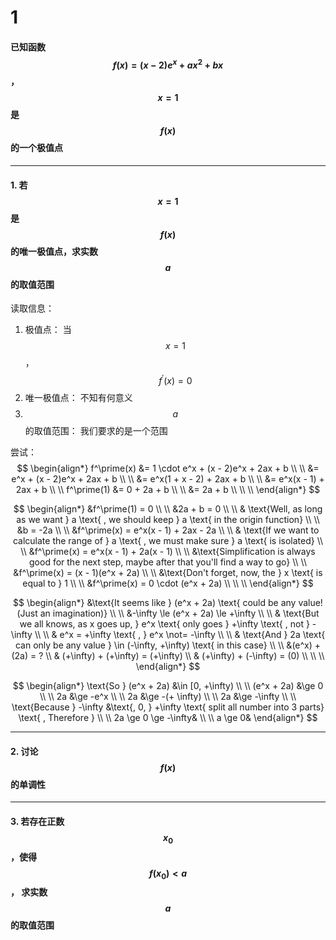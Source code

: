 # 1

#### 已知函数 $$f(x) = (x - 2)e^x + ax^2 + bx$$ ， $$x = 1$$ 是 $$f(x)$$ 的一个极值点

___

#### 1. 若 $$x = 1$$ 是 $$f(x)$$ 的唯一极值点，求实数 $$a$$ 的取值范围

读取信息：
1. 极值点： 当 $$x = 1$$， $$f^\prime(x) = 0$$
2. 唯一极值点： 不知有何意义
3. $$a$$ 的取值范围： 我们要求的是一个范围

尝试：
$$
\begin{align*}
f^\prime(x) &= 1 \cdot e^x + (x - 2)e^x + 2ax + b
\\ \\
&= e^x + (x - 2)e^x + 2ax + b
\\ \\
&= e^x(1 + x - 2) + 2ax + b
\\ \\
&= e^x(x - 1) + 2ax + b
\\ \\
f^\prime(1) &= 0 + 2a + b
\\ \\
&= 2a + b
\\ \\ \\
\end{align*}
$$

$$
\begin{align*}
&f^\prime(1) = 0
\\ \\
&2a + b = 0
\\ \\
& \text{Well, as long as we want } a \text{ , we should keep } a \text{ in the origin function}
\\ \\
&b = -2a
\\ \\
&f^\prime(x) = e^x(x - 1) + 2ax - 2a
\\ \\
& \text{If we want to calculate the range of } a \text{ , we must make sure } a \text{ is isolated}
\\ \\
&f^\prime(x) = e^x(x - 1) + 2a(x - 1)
\\ \\
&\text{Simplification is always good for the next step, maybe after that you'll find a way to go}
\\ \\
&f^\prime(x) = (x - 1)(e^x + 2a)
\\ \\
&\text{Don't forget, now, the } x \text{ is equal to } 1
\\ \\
&f^\prime(x) = 0 \cdot (e^x + 2a)
\\ \\ \\
\end{align*}
$$

$$
\begin{align*}
&\text{It seems like } (e^x + 2a) \text{ could be any value!(Just an imagination)}
\\ \\
&-\infty \le (e^x + 2a) \le +\infty
\\ \\
& \text{But we all knows, as x goes up, } e^x \text{ only goes } +\infty \text{ , not } -\infty
\\ \\
& e^x = +\infty \text{ , } e^x \not= -\infty
\\ \\
& \text{And } 2a \text{ can only be any value } \in (-\infty, +\infty) \text{ in this case}
\\ \\
&(e^x) + (2a) = ?
\\
& (+\infty) + (+\infty) = (+\infty)
\\
& (+\infty) + (-\infty) = (0)
\\ \\ \\
\end{align*}
$$

$$
\begin{align*}
\text{So } (e^x + 2a) &\in [0, +\infty)
\\ \\
(e^x + 2a) &\ge 0
\\ \\
2a &\ge -e^x
\\ \\
2a &\ge -(+ \infty)
\\ \\
2a &\ge -\infty
\\ \\
\text{Because } -\infty &\text{, 0, } +\infty \text{ split all number into 3 parts} \text{ , Therefore }
\\ \\
2a \ge 0 \ge -\infty&
\\ \\
a \ge 0&
\end{align*}
$$
___

#### 2. 讨论 $$f(x)$$ 的单调性
___

#### 3. 若存在正数 $$x_0$$ ，使得 $$f(x_0) < a$$ ， 求实数 $$a$$ 的取值范围

